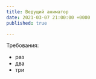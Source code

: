 ```yaml
---
title: Ведущий аниматор
date: 2021-03-07 21:00:00 +0000
published: true

---
```

Требования:

* раз
* два
* три